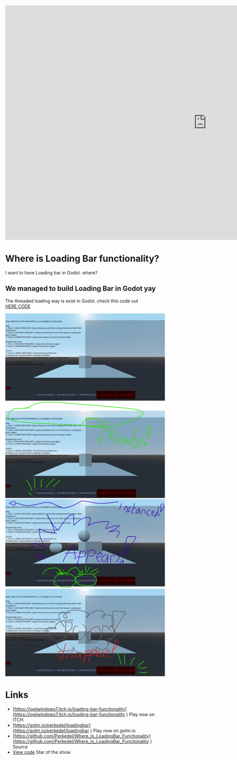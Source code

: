 <iframe frameborder="0" src="https://itch.io/embed-upload/2163827?color=000000" allowfullscreen="" width="1270" height="740"><a href="https://joelwindows7.itch.io/loading-bar-functionality">Play Loading Bar Functionality on itch.io</a></iframe>

# Where is Loading Bar functionality?
I want to have Loading bar in Godot. where?

## We managed to build Loading Bar in Godot yay
The threaded loading way is exist in Godot. check this code out  
[HERE CODE](https://github.com/Perkedel/Where_Is_LoadingBar_Functionality/blob/master/GameDVDCardtridge/WhereIsLoadingBarFunctions/Scenes/GenLoad.gd )

![skren1](https://github.com/Perkedel/After-Church/raw/master/RAW%20files/Skrensut/where-is-loading-thumb-1.png )
![skren2](https://github.com/Perkedel/After-Church/raw/master/RAW%20files/Skrensut/where-is-loading-thumb-2.png)
![skren3](https://github.com/Perkedel/After-Church/raw/master/RAW%20files/Skrensut/where-is-loading-thumb-3.png)
![skren4](https://github.com/Perkedel/After-Church/raw/master/RAW%20files/Skrensut/where-is-loading-thumb-4.png)

# Links
- [https://joelwindows7.itch.io/loading-bar-functionality](https://joelwindows7.itch.io/loading-bar-functionality ) Play now on ITCH
- [https://gotm.io/perkedel/loadingbar](https://gotm.io/perkedel/loadingbar ) Play now on gotm.io
- [https://github.com/Perkedel/Where_Is_LoadingBar_Functionality](https://github.com/Perkedel/Where_Is_LoadingBar_Functionality ) Source
- [View code](https://github.com/Perkedel/Where_Is_LoadingBar_Functionality/blob/master/GameDVDCardtridge/WhereIsLoadingBarFunctions/Scenes/GenLoad.gd ) Star of the show 

